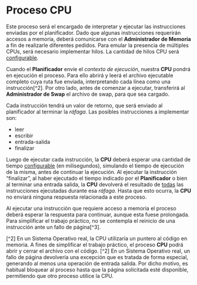 # Proceso CPU

Este proceso será el encargado de interpretar y ejecutar las instrucciones enviadas por el planificador. Dado que algunas instrucciones requerirán accesos a memoria, deberá comunicarse con el **Administrador de Memoria** a fin de realizarle diferentes pedidos. Para emular la presencia de múltiples CPUs, será necesario implementar hilos. La cantidad de hilos CPU será <u>configurable</u>.

Cuando el **Planificador** envíe el *contexto de ejecución*, nuestra **CPU** pondrá en ejecución el proceso. Para ello abrirá y leerá el archivo ejecutable completo cuya ruta fue enviada, interpretando cada línea como una instrucción[^2]. Por otro lado, antes de comenzar a ejecutar, transferirá al **Administrador de Swap** el archivo de swap, para que sea cargado. 

Cada instrucción tendrá un valor de retorno, que será enviado al planificador al terminar la *ráfaga*. Las posibles instrucciones a implementar son:

- leer
- escribir
- entrada-salida
- finalizar

Luego de ejecutar cada instrucción, la **CPU** deberá esperar una cantidad de tiempo <u>configurable</u> (en milisegundos), simulando el tiempo de ejecución de la misma, antes de continuar la ejecución. Al ejecutar la instrucción “finalizar”, al haber ejecutado el tiempo indicado por el **Planificador** o bien al terminar una entrada salida, la **CPU** devolverá el resultado de <u>todas</u> las instrucciones ejecutadas durante esa *ráfaga*. Hasta que esto ocurra, la **CPU** no enviará ninguna respuesta relacionada a este proceso.

Al ejecutar una instrucción que requiere acceso a memoria el proceso deberá esperar la respuesta para continuar, aunque esta fuese prolongada. Para simplificar el trabajo práctico, no se contempla el reinicio de una instrucción ante un fallo de página[^3].

[^2] En un Sistema Operativo real, la CPU utilizaría un puntero al código en memoria. A fines de simplificar el trabajo práctico, el proceso **CPU** podrá abrir y cerrar el archivo con el código.
[^2] En un Sistema Operativo real, un fallo de página devolvería una excepción que es tratada de forma especial, generando al menos una operación de entrada salida. Por dicho motivo, es habitual bloquear al proceso hasta que la página solicitada esté disponible, permitiendo que otro proceso utilice la CPU.
